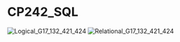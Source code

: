 # CP242_SQL
![Logical_G17_132_421_424](https://github.com/Siripassornbibi/CP242_SQL/assets/62330969/7ef792c5-357a-4217-b145-1baa3bcf38b9)
![Relational_G17_132_421_424](https://github.com/Siripassornbibi/CP242_SQL/assets/62330969/4fe23e15-ff78-47e8-b915-66382f14a4c1)
